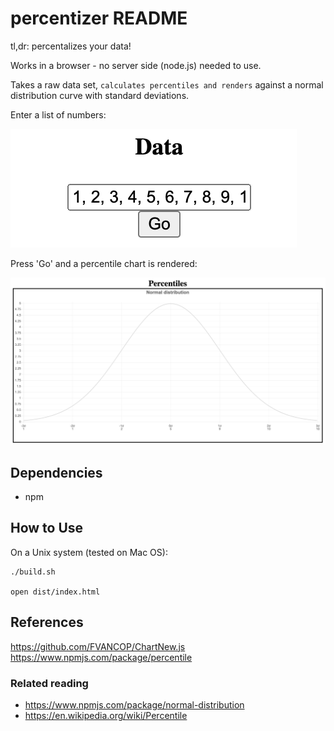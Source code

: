 # percentizer README

tl,dr: percentalizes your data!

Works in a browser - no server side (node.js) needed to use.

Takes a raw data set, `calculates percentiles and renders` against a normal distribution curve with standard deviations.

Enter a list of numbers:

![input data](/static/images/screenshot-percentiler-input.png)

Press 'Go' and a percentile chart is rendered:

![percentalizer](/static/images/screenshot-percentiler-rendered.png)

## Dependencies

- npm

## How to Use

On a Unix system (tested on Mac OS):

```
./build.sh

open dist/index.html
```

## References
https://github.com/FVANCOP/ChartNew.js
https://www.npmjs.com/package/percentile

### Related reading
- https://www.npmjs.com/package/normal-distribution
- https://en.wikipedia.org/wiki/Percentile
